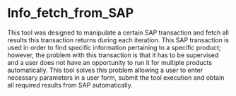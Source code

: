 # Info_fetch_from_SAP
This tool was designed to manipulate a certain SAP transaction and fetch all results this transaction returns during each iteration.
This SAP transaction is used in order to find specific information pertaining to a specific product; however, the problem with this transaction is that it has to be supervised and a user does not have an opportunity to run it for multiple products automatically. This tool solves this problem allowing a user to enter necessary parameters in a user form, submit the tool execution and obtain all required results from SAP automatically.
